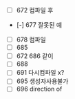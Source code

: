- [ ] 672 컴파일 후
- [-] 677 잘못된 예
- [ ] 678 컴파일
- [ ] 685
- [ ] 672 686 같이
- [ ] 688
- [ ] 691 다시컴파일 x?
- [ ] 695 생성자사용불가
- [ ] 696 direction of